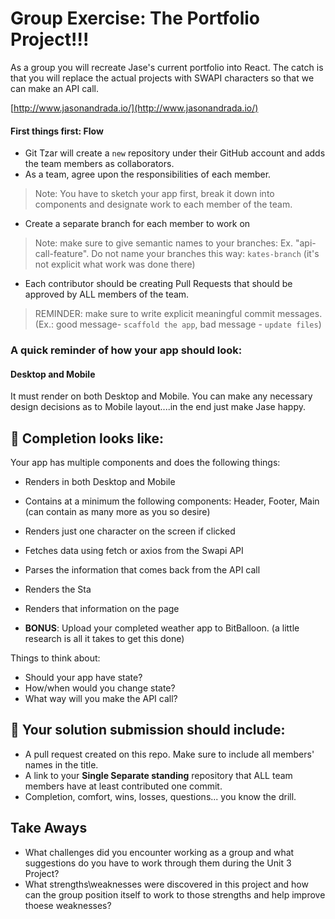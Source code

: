 # Group Exercise: The Portfolio Project!!!

As a group you will recreate Jase's current portfolio into React.  The catch is that you will replace the actual projects with SWAPI characters so that we can make an API call. 

[http://www.jasonandrada.io/](http://www.jasonandrada.io/)

#### First things first: Flow

* Git Tzar will create a `new` repository under their GitHub account and adds the team members as collaborators.
* As a team, agree upon the responsibilities of each member.
> Note: You have to sketch your app first, break it down into components and designate work to each member of the team.
* Create a separate branch for each member to work on 
> Note: make sure to give semantic names to your branches: Ex. "api-call-feature". 
> Do not name your branches this way: `kates-branch` (it's not explicit what work was done there)
* Each contributor should be creating Pull Requests that should be approved by ALL members of the team.
> REMINDER: make sure to write explicit meaningful commit messages. (Ex.: good message- `scaffold the app`, bad message - `update files`)


### A quick reminder of how your app should look:

#### Desktop and Mobile

It must render on both Desktop and Mobile.  You can make any necessary design decisions as to Mobile layout....in the end just make Jase happy.

## 🚀 Completion looks like:

Your app has multiple components and does the following things:

- Renders in both Desktop and Mobile
- Contains at a minimum the following components:  Header, Footer, Main (can contain as many more as you so desire)
- Renders just one character on the screen if clicked
- Fetches data using fetch or axios from the Swapi API
- Parses the information that comes back from the API call
- Renders the Sta
- Renders that information on the page

- **BONUS**: Upload your completed weather app to BitBalloon. (a little research is all it takes to get this done)

Things to think about:

- Should your app have state?
- How/when would you change state?
- What way will you make the API call?


## 🚀 Your solution submission should include:

- A pull request created on this repo. Make sure to include all members' names in the title. 
- A link to your **Single Separate standing** repository that ALL team members have at least contributed one commit.
- Completion, comfort, wins, losses, questions... you know the drill.

## Take Aways

- What challenges did you encounter working as a group and what suggestions do you have to work through them during the Unit 3 Project?
- What strengths\weaknesses were discovered in this project and how can the group position itself to work to those strengths and help improve thoese weaknesses? 
